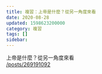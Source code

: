 ```yaml
---
title: 複習：上帝是什麼？從另一角度來看
date: 2020-08-28
updated: 1598623200000
category: 複習
tags: []
sidebar: 
---
```


<p>上帝是什麼？從另一角度來看<br/>
<a href="/posts/269191092" target="_blank">/posts/269191092</a></p>
<p> </p>
